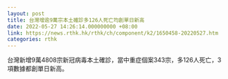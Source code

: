 ```yaml
---
layout: post
title: 台灣增逾9萬宗本土確診多126人死亡均創單日新高
date: 2022-05-27 14:26:14.000000000 +08:00
link: https://news.rthk.hk/rthk/ch/component/k2/1650458-20220527.htm
categories: rthk
---
```


台灣新增9萬4808宗新冠病毒本土確診，當中重症個案343宗，多126人死亡，3項數據都創單日新高。
